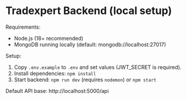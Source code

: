 # Tradexpert Backend (local setup)

Requirements:
- Node.js (18+ recommended)
- MongoDB running locally (default: mongodb://localhost:27017)

Setup:
1. Copy `.env.example` to `.env` and set values (JWT_SECRET is required).
2. Install dependencies: `npm install`
3. Start backend: `npm run dev` (requires `nodemon`) or `npm start`

Default API base: http://localhost:5000/api
